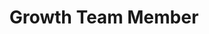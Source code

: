 ﻿---
layout: member
weight: 5000
name: Sophia Cherednichenko
project: Green Joule
title: Growth Team Member
img: /assets/images/members/Sophia.jpg
email: sophiachered@gmail.com
biography: >
  Sophia Cherednichenko is a third year Chemical and Biological Engineering student in the bioprocess option. After working in the hydrogen fuel cell industry during her Co-op work placements, she decided to continue working in the field of renewable energy upon her return to school as a part of the Green Joule team.
linkedin: www.linkedin.com/in/sophia-cherednichenko/
---